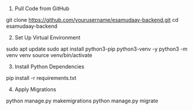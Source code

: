 1. Pull Code from GitHub

git clone https://github.com/yourusername/esamudaay-backend.git
cd esamudaay-backend

2. Set Up Virtual Environment

sudo apt update
sudo apt install python3-pip python3-venv -y
python3 -m venv venv
source venv/bin/activate


3. Install Python Dependencies

pip install -r requirements.txt


4. Apply Migrations

python manage.py makemigrations
python manage.py migrate

